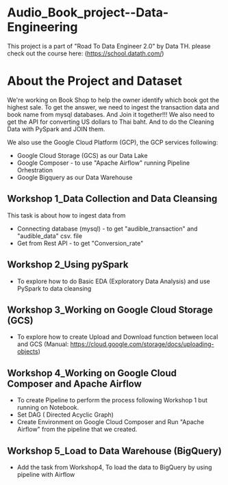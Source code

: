 # Audio_Book_project--Data-Engineering
This project is a part of "Road To Data Engineer 2.0" by Data TH. please check out the course here: (https://school.datath.com/)

# About the Project and Dataset 
We're working on Book Shop to help the owner identify which book got the highest sale. To get the answer, we need to ingest the transaction data and book name from 
mysql databases. And Join it together!!! We also need to get the API for converting US dollars to Thai baht. And to do the Cleaning Data with PySpark and JOIN them. 

We also use the Google Cloud Platform (GCP), the GCP services following:  
  - Google Cloud Storage (GCS) as our Data Lake 
  - Google Composer - to use "Apache Airflow" running Pipeline Orhestration 
  - Google Bigquery as our Data Warehouse 


## Workshop 1_Data Collection and Data Cleansing 
This task is about how to ingest data from 
   - Connecting database (mysql) - to get "audible_transaction" and "audible_data" csv. file
   - Get from Rest API - to get "Conversion_rate" 


## Workshop 2_Using pySpark 
   - To explore how to do Basic EDA (Exploratory Data Analysis) and use PySpark to data cleansing 
  
  
## Workshop 3_Working on Google Cloud Storage (GCS) 
   - To explore how to create Upload and Download function between local and GCS
    (Manual: https://cloud.google.com/storage/docs/uploading-objects) 


## Workshop 4_Working on Google Cloud Composer and Apache Airflow 
   - To create Pipeline to perform the process following Workshop 1 but running on Notebook. 
   - Set DAG ( Directed Acyclic Graph) 
   - Create Environment on Google Cloud Composer and Run "Apache Airflow" from the pipeline that we created. 


## Workshop 5_Load to Data Warehouse (BigQuery) 
   - Add the task from Workshop4, To load the data to BigQuery by using pipeline with Airflow 

